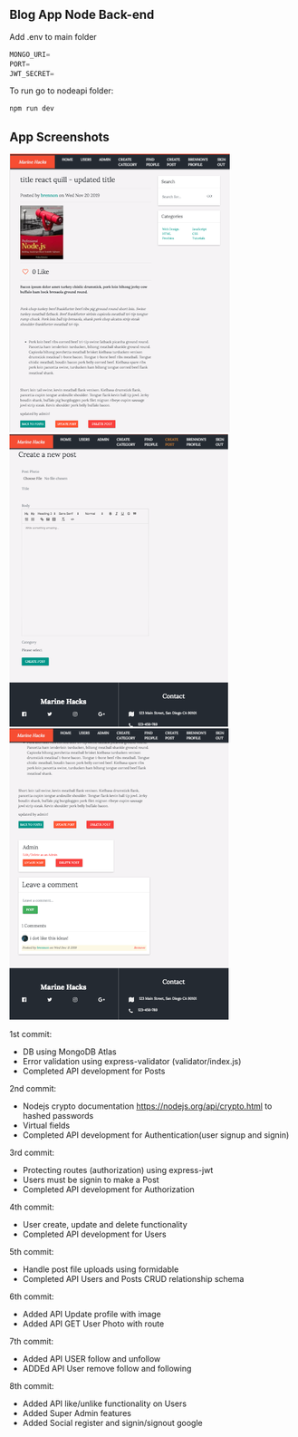 ## Blog App Node Back-end

Add .env to main folder

```js
MONGO_URI=
PORT=
JWT_SECRET=
```

To run go to nodeapi folder:

```js
npm run dev
```

## App Screenshots

<img src="app3.png" alt="BlogNode">
<img src="app4.png" alt="BlogNode">
<img src="app6.png" alt="BlogNode">

1st commit:

- DB using MongoDB Atlas
- Error validation using express-validator (validator/index.js)
- Completed API development for Posts

2nd commit:

- Nodejs crypto documentation https://nodejs.org/api/crypto.html to hashed passwords
- Virtual fields
- Completed API development for Authentication(user signup and signin)

3rd commit:

- Protecting routes (authorization) using express-jwt
- Users must be signin to make a Post
- Completed API development for Authorization

4th commit:

- User create, update and delete functionality
- Completed API development for Users

5th commit:

- Handle post file uploads using formidable
- Completed API Users and Posts CRUD relationship schema

6th commit:

- Added API Update profile with image
- Added API GET User Photo with route

7th commit:

- Added API USER follow and unfollow
- ADDEd API User remove follow and following

8th commit:

- Added API like/unlike functionality on Users
- Added Super Admin features
- Added Social register and signin/signout google
